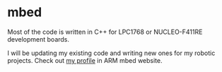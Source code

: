 # mbed

Most of the code is written in C++ for LPC1768 or NUCLEO-F411RE development boards.

I will be updating my existing code and writing new ones for my robotic projects. Check out [my profile](https://developer.mbed.org/users/BaserK/) in ARM mbed website.



